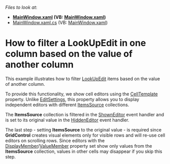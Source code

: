 <!-- default file list -->
*Files to look at*:

* **[MainWindow.xaml](./CS/MainWindow.xaml) (VB: [MainWindow.xaml](./VB/MainWindow.xaml))**
* [MainWindow.xaml.cs](./CS/MainWindow.xaml.cs) (VB: [MainWindow.xaml](./VB/MainWindow.xaml))
<!-- default file list end -->
# How to filter a LookUpEdit in one column based on the value of another column

This example illustrates how to filter [LookUpEdit](https://docs.devexpress.com/WPF/8862/controls-and-libraries/data-editors/editor-types/lookupedit) items based on the value of another column.

To provide this functionality, we show cell editors using the [CellTemplate](https://docs.devexpress.com/WPF/DevExpress.Xpf.Grid.ColumnBase.CellTemplate) property. Unlike [EditSettings](https://docs.devexpress.com/WPF/DevExpress.Xpf.Grid.ColumnBase.EditSettings), this property allows you to display independent editors with different [ItemsSource](https://docs.devexpress.com/WPF/DevExpress.Xpf.Editors.LookUpEditBase.ItemsSource) collections.

The **ItemsSource** collection is filtered in the [ShownEditor](https://docs.devexpress.com/WPF/DevExpress.Xpf.Grid.GridViewBase.ShownEditor) event handler and is set to its original value in the [HiddenEditor](https://docs.devexpress.com/WPF/DevExpress.Xpf.Grid.GridViewBase.HiddenEditor) event handler.

The last step - setting **ItemsSource** to the original value - is required since **GridControl** creates visual elements only for visible rows and will re-use cell editors on scrolling rows. Since editors with the [DisplayMember](https://docs.devexpress.com/WPF/DevExpress.Xpf.Editors.LookUpEditBase.DisplayMember)/[ValueMember](https://docs.devexpress.com/WPF/DevExpress.Xpf.Editors.LookUpEditBase.ValueMember) property set show only values from the **ItemsSource** collection, values in other cells may disappear if you skip this step.
